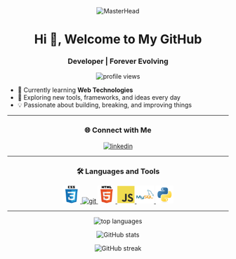 <div align="center">
  <img src="https://i.gifer.com/Ry6p.gif" alt="MasterHead" />
</div>

<h1 align="center">Hi 👋, Welcome to My GitHub</h1>
<h3 align="center">Developer | Forever Evolving</h3>

<p align="center">
  <img src="https://komarev.com/ghpvc/?username=raviarole063&label=Profile%20views&color=0e75b6&style=flat" alt="profile views" />
</p>

- 🌱 Currently learning **Web Technologies**  
- 🚀 Exploring new tools, frameworks, and ideas every day  
- 💡 Passionate about building, breaking, and improving things  

---

<h3 align="center">🌐 Connect with Me</h3>
<p align="center">
  <a href="https://www.linkedin.com/in/ravi-arole-645691233/" target="blank">
    <img align="center" src="https://raw.githubusercontent.com/rahuldkjain/github-profile-readme-generator/master/src/images/icons/Social/linked-in-alt.svg" alt="linkedin" height="30" width="40" />
  </a>
</p>

---

<h3 align="center">🛠️ Languages and Tools</h3>
<p align="center"> 
  <a href="https://www.w3schools.com/css/" target="_blank" rel="noreferrer"> 
    <img src="https://raw.githubusercontent.com/devicons/devicon/master/icons/css3/css3-original-wordmark.svg" alt="css3" width="40" height="40"/> 
  </a> 
  <a href="https://git-scm.com/" target="_blank" rel="noreferrer"> 
    <img src="https://www.vectorlogo.zone/logos/git-scm/git-scm-icon.svg" alt="git" width="40" height="40"/> 
  </a> 
  <a href="https://www.w3.org/html/" target="_blank" rel="noreferrer"> 
    <img src="https://raw.githubusercontent.com/devicons/devicon/master/icons/html5/html5-original-wordmark.svg" alt="html5" width="40" height="40"/> 
  </a> 
  <a href="https://developer.mozilla.org/en-US/docs/Web/JavaScript" target="_blank" rel="noreferrer"> 
    <img src="https://raw.githubusercontent.com/devicons/devicon/master/icons/javascript/javascript-original.svg" alt="javascript" width="40" height="40"/> 
  </a> 
  <a href="https://www.mysql.com/" target="_blank" rel="noreferrer"> 
    <img src="https://raw.githubusercontent.com/devicons/devicon/master/icons/mysql/mysql-original-wordmark.svg" alt="mysql" width="40" height="40"/> 
  </a> 
  <a href="https://www.python.org" target="_blank" rel="noreferrer"> 
    <img src="https://raw.githubusercontent.com/devicons/devicon/master/icons/python/python-original.svg" alt="python" width="40" height="40"/> 
  </a> 
</p>

---

<p align="center">
  <img src="https://github-readme-stats.vercel.app/api/top-langs?username=raviarole063&show_icons=true&locale=en&layout=compact" alt="top languages" />
</p>

<p align="center">
  <img src="https://github-readme-stats.vercel.app/api?username=raviarole063&show_icons=true&locale=en" alt="GitHub stats" />
</p>

<p align="center">
  <img src="https://github-readme-streak-stats.herokuapp.com/?user=raviarole063&" alt="GitHub streak" />
</p>
